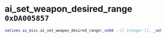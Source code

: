 # ai_set_weapon_desired_range `0xDA005857`

```lua
natives.ai_misc.ai_set_weapon_desired_range(_unk0 --[[ integer ]], _unk1 --[[ integer ]])
```